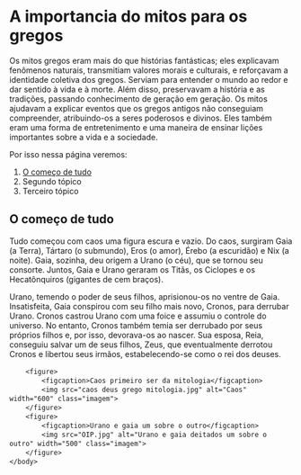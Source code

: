 <!DOCTYPE html>
<html>
    <head>
        <!DOCTYPE html>
<html>
<head>
    <style>
        .imagem {
          float: left; /* ou right, se preferir a imagem à direita */
          margin-right: 10px; /* espaço entre as imagens */
        }
      </style>
        <meta charset="UTF-8">
        <title>Mitologia grega</title>
    </head>
    <body>
        <h1>A importancia do mitos para os gregos</h1>
        <p>Os mitos gregos eram mais do que histórias fantásticas; eles explicavam fenômenos naturais, transmitiam valores morais e culturais, e reforçavam a identidade coletiva dos gregos. Serviam para entender o mundo ao redor e dar sentido à vida e à morte. Além disso, preservavam a história e as tradições, passando conhecimento de geração em geração. Os mitos ajudavam a explicar eventos que os gregos antigos não conseguiam compreender, atribuindo-os a seres poderosos e divinos. Eles também eram uma forma de entretenimento e uma maneira de ensinar lições importantes sobre a vida e a sociedade. </p>
        <p>Por isso nessa página veremos:</p>
        <p><ol>
            <li><a href="#O-começo-de-tudo">O começo de tudo</a></li>
            <li>Segundo tópico</li>
            <li>Terceiro tópico</li></p>
        </ol>
        <h2 id="O-começo-de-tudo">O começo de tudo</h2>
        <p>Tudo começou com caos uma figura escura e vazio. Do caos, surgiram Gaia (a Terra), Tártaro (o submundo), Eros (o amor), Érebo (a escuridão) e Nix (a noite). Gaia, sozinha, deu origem a Urano (o céu), que se tornou seu consorte. Juntos, Gaia e Urano geraram os Titãs, os Ciclopes e os Hecatônquiros (gigantes de cem braços).<p>Urano, temendo o poder de seus filhos, aprisionou-os no ventre de Gaia. Insatisfeita, Gaia conspirou com seu filho mais novo, Cronos, para derrubar Urano. Cronos castrou Urano com uma foice e assumiu o controle do universo. No entanto, Cronos também temia ser derrubado por seus próprios filhos e, por isso, devorava-os ao nascer. Sua esposa, Reia, conseguiu salvar um de seus filhos, Zeus, que eventualmente derrotou Cronos e libertou seus irmãos, estabelecendo-se como o rei dos deuses.</p>
    
        <figure>
            <figcaption>Caos primeiro ser da mitologia</figcaption>
            <img src="caos deus grego mitologia.jpg" alt="Caos" width="600" class="imagem">
        </figure>
        <figure>
            <figcaption>Urano e gaia um sobre o outro</figcaption>
            <img src="OIP.jpg" alt="Urano e gaia deitados um sobre o outro" width="500" class="imagem">
        </figure>
    </body>
</html>
